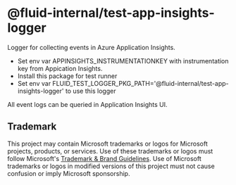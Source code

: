 # @fluid-internal/test-app-insights-logger

Logger for collecting events in Azure Application Insights.

* Set env var APPINSIGHTS_INSTRUMENTATIONKEY with instrumentation key from Appication Insights.
* Install this package for test runner
* Set env var FLUID_TEST_LOGGER_PKG_PATH='@fluid-internal/test-app-insights-logger' to use this logger

All event logs can be queried in Application Insights UI.

## Trademark

This project may contain Microsoft trademarks or logos for Microsoft projects, products, or services. Use of these trademarks
or logos must follow Microsoft's [Trademark & Brand Guidelines](https://www.microsoft.com/en-us/legal/intellectualproperty/trademarks/usage/general).
Use of Microsoft trademarks or logos in modified versions of this project must not cause confusion or imply Microsoft sponsorship.
